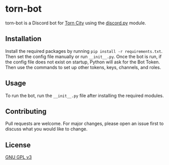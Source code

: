 # torn-bot

torn-bot is a Discord bot for [Torn City](https://www.torn.com) using the [discord.py](https://github.com/Rapptz/discord.py) module.

## Installation

Install the required packages by running `pip install -r requirements.txt`. Then set the config file manually or run 
`__init__.py`. Once the bot is run, if the config file does not exist on startup, Python will ask for the Bot Token. 
Then use the commands to set up other tokens, keys, channels, and roles.

## Usage

To run the bot, run the `__init__.py` file after installing the required modules.

## Contributing
Pull requests are welcome. For major changes, please open an issue first to discuss what you would like to change.

## License
[GNU GPL v3](https://github.com/dssecret/torn-bot/blob/main/LICENSE)
